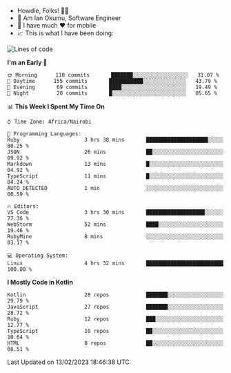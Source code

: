 
* Howdie, Folks! 👋🤓
* 🤪 Am Ian Okumu, Software Engineer
* 📱 I have much ❤️ for mobile
* 📈 This is what I have been doing:
  
<!-- <a href="https://otsembo.github.io/OtsemboPortfolio/" style="margin-right:.5%; margin-top=.5%;">
  <img align="center" src="https://github-readme-stats.vercel.app/api/top-langs/?username=otsembo&layout=compact" />
</a> -->

<!--START_SECTION:waka-->
![Lines of code](https://img.shields.io/badge/From%20Hello%20World%20I%27ve%20Written-863%20Thousand%20lines%20of%20code-blue)

**I'm an Early 🐤** 

```text
🌞 Morning      110 commits       ███████░░░░░░░░░░░░░░░░░░   31.07 % 
🌆 Daytime      155 commits       ███████████░░░░░░░░░░░░░░   43.79 % 
🌃 Evening       69 commits       ████░░░░░░░░░░░░░░░░░░░░░   19.49 % 
🌙 Night         20 commits       █░░░░░░░░░░░░░░░░░░░░░░░░   05.65 % 

```


📊 **This Week I Spent My Time On** 

```text
⌚︎ Time Zone: Africa/Nairobi

💬 Programming Languages: 
Ruby                     3 hrs 38 mins       ████████████████████░░░░░   80.25 % 
JSON                     26 mins             ██░░░░░░░░░░░░░░░░░░░░░░░   09.92 % 
Markdown                 13 mins             █░░░░░░░░░░░░░░░░░░░░░░░░   04.92 % 
TypeScript               11 mins             █░░░░░░░░░░░░░░░░░░░░░░░░   04.24 % 
AUTO_DETECTED            1 min               ░░░░░░░░░░░░░░░░░░░░░░░░░   00.59 % 

🔥 Editors: 
VS Code                  3 hrs 30 mins       ███████████████████░░░░░░   77.36 % 
WebStorm                 52 mins             ████░░░░░░░░░░░░░░░░░░░░░   19.46 % 
RubyMine                 8 mins              ░░░░░░░░░░░░░░░░░░░░░░░░░   03.17 % 

💻 Operating System: 
Linux                    4 hrs 32 mins       █████████████████████████   100.00 % 

```

**I Mostly Code in Kotlin** 

```text
Kotlin                   28 repos            ███████░░░░░░░░░░░░░░░░░░   29.79 % 
JavaScript               27 repos            ███████░░░░░░░░░░░░░░░░░░   28.72 % 
Ruby                     12 repos            ███░░░░░░░░░░░░░░░░░░░░░░   12.77 % 
TypeScript               10 repos            ██░░░░░░░░░░░░░░░░░░░░░░░   10.64 % 
HTML                     8 repos             ██░░░░░░░░░░░░░░░░░░░░░░░   08.51 % 

```



 Last Updated on 13/02/2023 18:46:38 UTC
<!--END_SECTION:waka-->

<br />
<br />
<br />
<br />
<br />
  
  </div>
<!---
otsembo/otsembo is a ✨ special ✨ repository because its `README.md` (this file) appears on your GitHub profile.
You can click the Preview link to take a look at your changes.
--->
